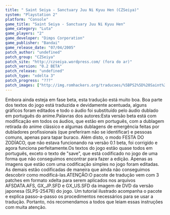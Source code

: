 ```yaml
---
title: " Saint Seiya - Sanctuary Juu Ni Kyuu Hen (CZSeiya)"
system: "Playstation 2"
platform: "Console"
game_title: "Saint Seiya - Sanctuary Juu Ni Kyuu Hen"
game_category: "Luta"
game_players: "2"
game_developer: "Dimps Corporation"
game_publisher: "Bandai"
game_release_date: "07/04/2005"
patch_author: "undefined"
patch_group: "CZSeiya"
patch_site: "http://czseiya.wordpress.com/ (fora do ar)"
patch_version: "0.2 BETA"
patch_release: "undefined"
patch_type: "xdelta 3"
patch_progress: "???"
patch_images: ["http://img.romhackers.org/traducoes/%5BPS2%5D%20Saint%20Seiya%20-%20Sanctuary%20Juu%20Ni%20Kyuu%20Hen%20-%20CZSeiya%20-%201.jpg","http://img.romhackers.org/traducoes/%5BPS2%5D%20Saint%20Seiya%20-%20Sanctuary%20Juu%20Ni%20Kyuu%20Hen%20-%20CZSeiya%20-%202.jpg","http://img.romhackers.org/traducoes/%5BPS2%5D%20Saint%20Seiya%20-%20Sanctuary%20Juu%20Ni%20Kyuu%20Hen%20-%20CZSeiya%20-%203.jpg"]
---
```

Embora ainda esteja em fase beta, esta tradução está muito boa. Boa parte dos textos do jogo está traduzida e devidamente acentuada, alguns gráficos foram editados e todo o áudio foi substituído pelo áudio dublado em português do anime.Palavras dos autores:Esta versão beta está com modificação em todos os áudios, que estão em português, com a dublagem retirada do anime clássico e algumas dublagens de emergência feitas por dubladores profissionais (que preferiram não se identificar) e pessoas comuns, apenas para tapar buraco. Além disto, o modo FESTA DO ZODÍACO, que não estava funcionando na versão 0.1 beta, foi corrigido e agora funciona perfeitamente.Os textos do jogo estão quase todos em português, exceto o texto de "save", que está codificado no jogo de uma forma que não conseguimos encontrar para fazer a edição. Apenas as imagens que estão com uma codificação simples no jogo foram editadas. As demais estão codificadas de maneira que ainda não conseguimos descobrir como modificá-las.ATENÇÃO:O pacote de tradução vem com 3 patches em formato xdelta para serem aplicados nos arquivos AFSDATA.AFS, GX_JP.SFD e GX_US.SFD da imagem de DVD da versão japonesa (SLPS-25476) do jogo. Um tutorial ilustrado acompanha o pacote e explica passo-a-passo os procedimentos necessários para se usar a tradução. Portanto, nós recomendamos a todos que leiam essas instruções com muita atenção.